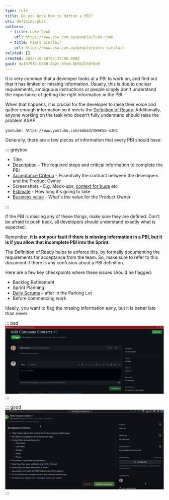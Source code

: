 ```yaml
---
type: rule
title: Do you know how to define a PBI?
uri: defining-pbis
authors:
  - title: Luke Cook
    url: https://www.ssw.com.au/people/luke-cook
  - title: Piers Sinclair
    url: https://www.ssw.com.au/people/piers-sinclair
related: []
created: 2022-10-18T03:27:00.098Z
guid: da1579f4-b598-4a2c-8fed-0b9b2230f6e8
---
```

It is very common that a developer looks at a PBI to work on, and find out that it has limited or missing information. Usually, this is due to unclear requirements, ambiguous instructions or people simply don't understand the importance of getting the right information in the PBI.

When that happens, it is crucial for the developer to raise their voice and gather enough information so it meets the [Definition of Ready](/have-a-definition-of-ready). Additionally, anyone working on the task who doesn't fully understand should raise the problem ASAP.

<!--endintro-->

`youtube: https://www.youtube.com/embed/OWeK5G-s3Nc`

Generally, there are a few pieces of information that every PBI should have:

::: greybox

* Title
* [Description](/spec-do-you-use-user-stories) - The required steps and critical information to complete the PBI
* [Acceptance Criteria](/acceptance-criteria) - Essentially the contract between the developers and the Product Owner
* Screenshots - E.g. Mock-ups, [context for bugs](/report-bugs-and-suggestions) etc
* [Estimate](/estimating-do-you-know-how-to-size-user-stories-effectively) - How long it's going to take
* [Business value](/do-you-estimate-business-value) - What's the value for the Product Owner 

:::

If the PBI is missing any of these things, make sure they are defined. Don't be afraid to push back, all developers should understand exactly what is expected.

Remember, **it is not your fault if there is missing information in a PBI, but it is if you allow that incomplete PBI into the Sprint**.

The Definition of Ready helps to enforce this, by formally documenting the requirements for acceptance from the team. So, make sure to refer to this document if there is any confusion about a PBI definition.

Here are a few key checkpoints where these issues should be flagged:

* Backlog Refinement
* Sprint Planning
* [Daily Scrums](/methodology-daily-scrums) – after in the Parking Lot 
* Before commencing work

Ideally, you want to flag the missing information early, but it is better late than never.

::: bad
![Bad example - The PBI has no information beyond a title](r1rmwbe9ak.png)
:::

::: good
![Good example - The PBI has a description, acceptance criteria, and more](xlwwtinlrk.png)
:::